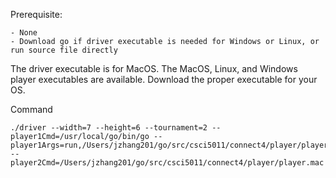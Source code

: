 Prerequisite:

    - None
    - Download go if driver executable is needed for Windows or Linux, or run source file directly
The driver executable is for MacOS.
The MacOS, Linux, and Windows player executables are available.
Download the proper executable for your OS.

Command

    ./driver --width=7 --height=6 --tournament=2 --player1Cmd=/usr/local/go/bin/go --player1Args=run,/Users/jzhang201/go/src/csci5011/connect4/player/player.go --player2Cmd=/Users/jzhang201/go/src/csci5011/connect4/player/player.mac